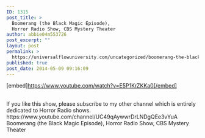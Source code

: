 ```yaml
---
ID: 1315
post_title: >
  Boomerang (the Black Magic Episode),
  Horror Radio Show, CBS Mystery Theater
author: abbie04m553726
post_excerpt: ""
layout: post
permalink: >
  https://universalflowuniversity.com/uncategorized/boomerang-the-black-magic-episode-horror-radio-show-cbs-mystery-theater/
published: true
post_date: 2014-05-09 09:16:09
---
```

[embed]https://www.youtube.com/watch?v=E5P1KrZKKa0[/embed]</br></br>
<p>If you like this show, please subscribe to my other channel which is entirely dedicated to Horror Radio shows. https://www.youtube.com/channel/UC49qAywwrDrLNDgQEe3vYuA
Boomerang (the Black Magic Episode), Horror Radio Show, CBS Mystery Theater</p>